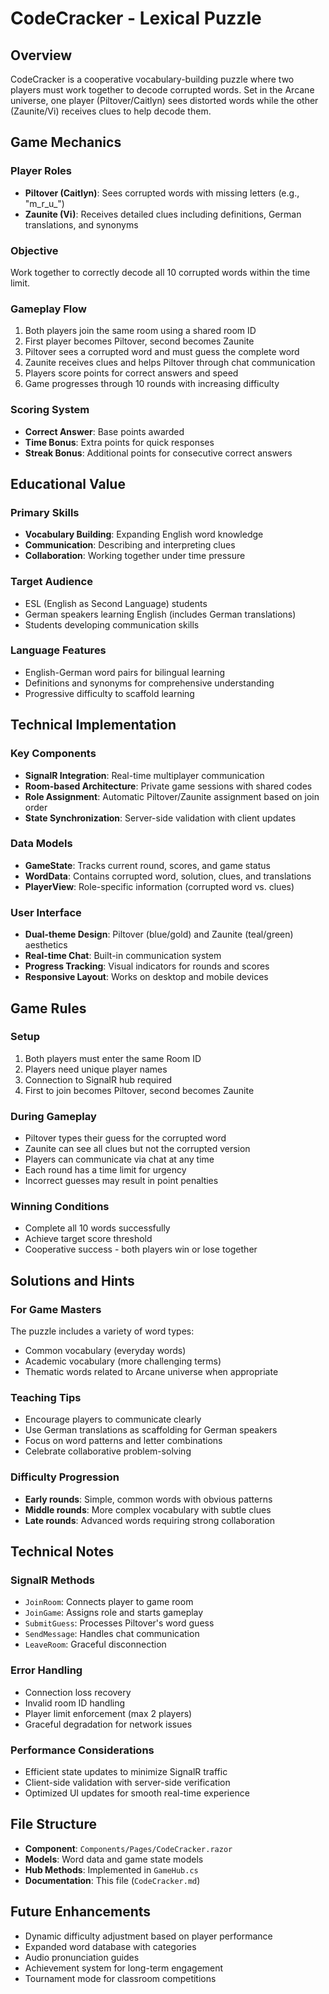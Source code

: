 # CodeCracker - Lexical Puzzle

## Overview
CodeCracker is a cooperative vocabulary-building puzzle where two players must work together to decode corrupted words. Set in the Arcane universe, one player (Piltover/Caitlyn) sees distorted words while the other (Zaunite/Vi) receives clues to help decode them.

## Game Mechanics

### Player Roles
- **Piltover (Caitlyn)**: Sees corrupted words with missing letters (e.g., "m_r_u_")
- **Zaunite (Vi)**: Receives detailed clues including definitions, German translations, and synonyms

### Objective
Work together to correctly decode all 10 corrupted words within the time limit.

### Gameplay Flow
1. Both players join the same room using a shared room ID
2. First player becomes Piltover, second becomes Zaunite
3. Piltover sees a corrupted word and must guess the complete word
4. Zaunite receives clues and helps Piltover through chat communication
5. Players score points for correct answers and speed
6. Game progresses through 10 rounds with increasing difficulty

### Scoring System
- **Correct Answer**: Base points awarded
- **Time Bonus**: Extra points for quick responses
- **Streak Bonus**: Additional points for consecutive correct answers

## Educational Value

### Primary Skills
- **Vocabulary Building**: Expanding English word knowledge
- **Communication**: Describing and interpreting clues
- **Collaboration**: Working together under time pressure

### Target Audience
- ESL (English as Second Language) students
- German speakers learning English (includes German translations)
- Students developing communication skills

### Language Features
- English-German word pairs for bilingual learning
- Definitions and synonyms for comprehensive understanding
- Progressive difficulty to scaffold learning

## Technical Implementation

### Key Components
- **SignalR Integration**: Real-time multiplayer communication
- **Room-based Architecture**: Private game sessions with shared codes
- **Role Assignment**: Automatic Piltover/Zaunite assignment based on join order
- **State Synchronization**: Server-side validation with client updates

### Data Models
- **GameState**: Tracks current round, scores, and game status
- **WordData**: Contains corrupted word, solution, clues, and translations
- **PlayerView**: Role-specific information (corrupted word vs. clues)

### User Interface
- **Dual-theme Design**: Piltover (blue/gold) and Zaunite (teal/green) aesthetics
- **Real-time Chat**: Built-in communication system
- **Progress Tracking**: Visual indicators for rounds and scores
- **Responsive Layout**: Works on desktop and mobile devices

## Game Rules

### Setup
1. Both players must enter the same Room ID
2. Players need unique player names
3. Connection to SignalR hub required
4. First to join becomes Piltover, second becomes Zaunite

### During Gameplay
- Piltover types their guess for the corrupted word
- Zaunite can see all clues but not the corrupted version
- Players can communicate via chat at any time
- Each round has a time limit for urgency
- Incorrect guesses may result in point penalties

### Winning Conditions
- Complete all 10 words successfully
- Achieve target score threshold
- Cooperative success - both players win or lose together

## Solutions and Hints

### For Game Masters
The puzzle includes a variety of word types:
- Common vocabulary (everyday words)
- Academic vocabulary (more challenging terms)
- Thematic words related to Arcane universe when appropriate

### Teaching Tips
- Encourage players to communicate clearly
- Use German translations as scaffolding for German speakers
- Focus on word patterns and letter combinations
- Celebrate collaborative problem-solving

### Difficulty Progression
- **Early rounds**: Simple, common words with obvious patterns
- **Middle rounds**: More complex vocabulary with subtle clues
- **Late rounds**: Advanced words requiring strong collaboration

## Technical Notes

### SignalR Methods
- `JoinRoom`: Connects player to game room
- `JoinGame`: Assigns role and starts gameplay
- `SubmitGuess`: Processes Piltover's word guess
- `SendMessage`: Handles chat communication
- `LeaveRoom`: Graceful disconnection

### Error Handling
- Connection loss recovery
- Invalid room ID handling
- Player limit enforcement (max 2 players)
- Graceful degradation for network issues

### Performance Considerations
- Efficient state updates to minimize SignalR traffic
- Client-side validation with server-side verification
- Optimized UI updates for smooth real-time experience

## File Structure
- **Component**: `Components/Pages/CodeCracker.razor`
- **Models**: Word data and game state models
- **Hub Methods**: Implemented in `GameHub.cs`
- **Documentation**: This file (`CodeCracker.md`)

## Future Enhancements
- Dynamic difficulty adjustment based on player performance
- Expanded word database with categories
- Audio pronunciation guides
- Achievement system for long-term engagement
- Tournament mode for classroom competitions